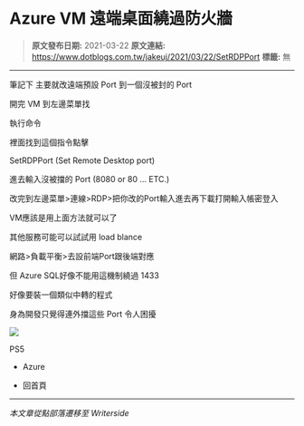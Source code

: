 # Azure VM 遠端桌面繞過防火牆

> **原文發布日期:** 2021-03-22
> **原文連結:** https://www.dotblogs.com.tw/jakeuj/2021/03/22/SetRDPPort
> **標籤:** 無

---

筆記下 主要就改遠端預設 Port 到一個沒被封的 Port

開完 VM 到左邊菜單找

執行命令

裡面找到這個指令點擊

SetRDPPort (Set Remote Desktop port)

進去輸入沒被擋的 Port (8080 or 80 … ETC.)

改完到左邊菜單>連線>RDP>把你改的Port輸入進去再下載打開輸入帳密登入

VM應該是用上面方法就可以了

其他服務可能可以試試用 load blance

網路>負載平衡>去設前端Port跟後端對應

但 Azure SQL好像不能用這機制繞過 1433

好像要裝一個類似中轉的程式

身為開發只覺得連外擋這些 Port 令人困擾

![](https://card.psnprofiles.com/1/jakeuj.png)

PS5

* Azure

* 回首頁

---

*本文章從點部落遷移至 Writerside*
